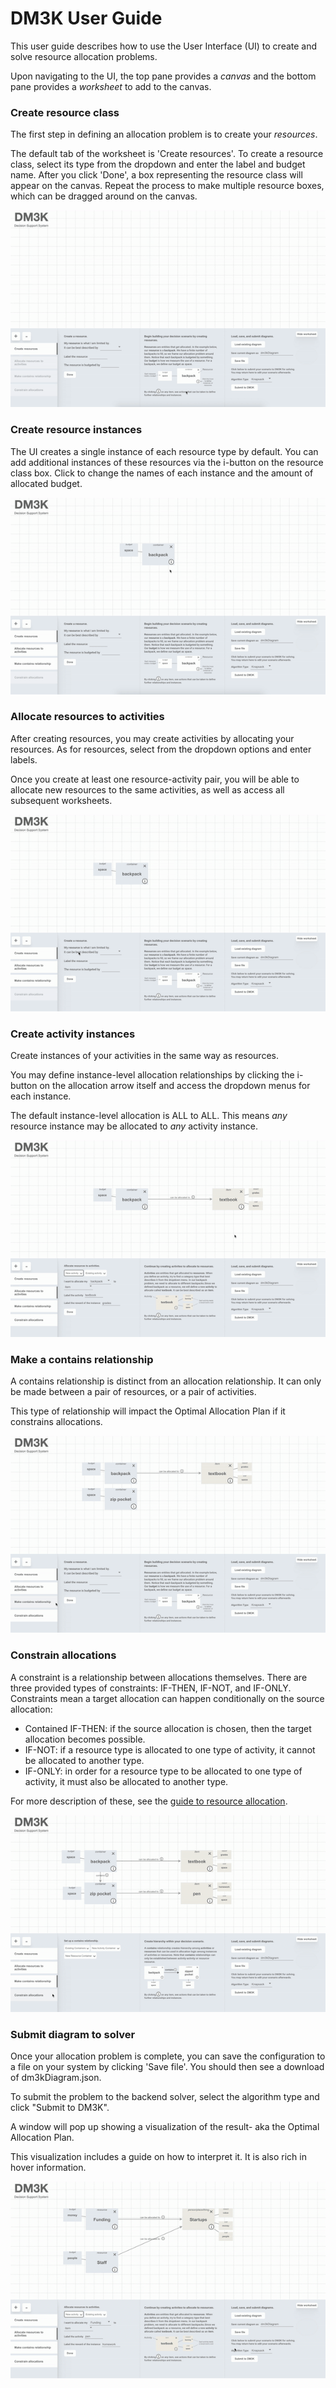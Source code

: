 # DM3K User Guide #

This user guide describes how to use the User Interface (UI) to create and solve resource allocation problems.

Upon navigating to the UI, the top pane provides a *canvas* and the bottom pane provides a *worksheet* to add to the canvas.

### **Create resource class**
The first step in defining an allocation problem is to create your *resources*.

The default tab of the worksheet is 'Create resources'.  To create a resource class, select its type from the dropdown and enter the label and budget name.  After you click 'Done', a box representing the resource class will appear on the canvas.  Repeat the process to make multiple resource boxes, which can be dragged around on the canvas.

![](./gifs/res-1.gif)



### **Create resource instances**
The UI creates a single instance of each resource type by default.  You can add additional instances of these resources via the i-button on the resource class box.  Click to change the names of each instance and the amount of allocated budget.

![](./gifs/res-2.gif)



### **Allocate resources to activities**
After creating resources, you may create activities by allocating your resources.  As for resources, select from the dropdown options and enter labels. 

Once you create at least one resource-activity pair, you will be able to allocate new resources to the same activities, as well as access all subsequent worksheets.

![](./gifs/activity-1.gif)



### **Create activity instances**
Create instances of your activities in the same way as resources.

You may define instance-level allocation relationships by clicking the i-button on the allocation arrow itself and access the dropdown menus for each instance.

The default instance-level allocation is ALL to ALL. This means *any* resource instance may be allocated to *any* activity instance.

![](./gifs/activity-2.gif)



### **Make a contains relationship**
A contains relationship is distinct from an allocation relationship. It can only be made between a pair of resources, or a pair of activities.

This type of relationship will impact the Optimal Allocation Plan if it constrains allocations.

![](./gifs/contains-relationship.gif)



### **Constrain allocations**
A constraint is a relationship between allocations themselves. There are three provided types of constraints: IF-THEN, IF-NOT, and IF-ONLY.
Constraints mean a target allocation can happen conditionally on the source allocation:
* Contained IF-THEN: if the source allocation is chosen, then the target allocation becomes possible.
* IF-NOT: if a resource type is allocated to one type of activity, it cannot be allocated to another type.
* IF-ONLY: in order for a resource type to be allocated to one type of activity, it must also be allocated to another type.

For more description of these, see the [guide to resource allocation](./resource_allocation_101.md).

![](./gifs/constrain-allocation.gif)



### **Submit diagram to solver**
Once your allocation problem is complete, you can save the configuration to a file on your system by clicking 'Save file'.  You should then see a download of dm3kDiagram.json.

To submit the problem to the backend solver, select the algorithm type and click "Submit to DM3K".

A window will pop up showing a visualization of the result- aka the Optimal Allocation Plan.

This visualization includes a guide on how to interpret it. It is also rich in hover information.

![](./gifs/submit.gif)
